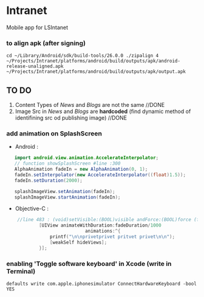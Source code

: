 # Intranet
Mobile app for LSIntanet 

### to align apk (after signing)
 `cd ~/Library/Android/sdk/build-tools/26.0.0
 ./zipalign 4 ~/Projects/Intranet/platforms/android/build/outputs/apk/android-release-unaligned.apk ~/Projects/Intranet/platforms/android/build/outputs/apk/output.apk`

 ## TO DO 
 1. Content Types of *News* and *Blogs*  are not the same //DONE
 2. Image Src in *News* and *Blogs* are **hardcoded** (find dynamic method of identifining src od publishing image) //DONE

 ### add animation on SplashScreen
 * Android : 
 ```Java
    import android.view.animation.AccelerateInterpolator;
    // function showSplashScreen #line :300
    AlphaAnimation fadeIn = new AlphaAnimation(0, 1);
    fadeIn.setInterpolator(new AccelerateInterpolator((float)1.5));
    fadeIn.setDuration(2000);

    splashImageView.setAnimation(fadeIn);
    splashImageView.startAnimation(fadeIn);
```
* Objective-C : 
```Objective-C
    //line 483 : (void)setVisible:(BOOL)visible andForce:(BOOL)force (function) -> if (_visible){ (close)
            [UIView animateWithDuration:fadeDuration/1000
                             animations:^{
                printf("\n\nprivetprivet pritvet privet\n\n");
                [weakSelf hideViews];
            }];
```

### enabling **'Toggle software keyboard'** in Xcode (write in Terminal)
`defaults write com.apple.iphonesimulator ConnectHardwareKeyboard -bool YES`
